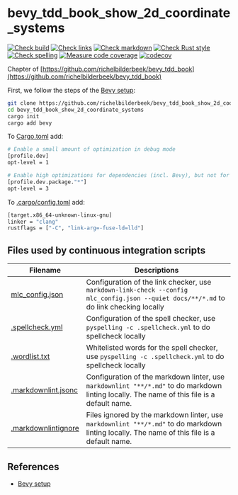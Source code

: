 # bevy_tdd_book_show_2d_coordinate_systems

[![Check build](https://github.com/richelbilderbeek/bevy_tdd_book_show_2d_coordinate_systems/actions/workflows/check_build.yaml/badge.svg?branch=master)](https://github.com/richelbilderbeek/bevy_tdd_book_show_2d_coordinate_systems/actions/workflows/check_build.yaml)
[![Check links](https://github.com/richelbilderbeek/bevy_tdd_book_show_2d_coordinate_systems/actions/workflows/check_links.yaml/badge.svg?branch=master)](https://github.com/richelbilderbeek/bevy_tdd_book_show_2d_coordinate_systems/actions/workflows/check_links.yaml)
[![Check markdown](https://github.com/richelbilderbeek/bevy_tdd_book_show_2d_coordinate_systems/actions/workflows/check_markdown.yaml/badge.svg?branch=master)](https://github.com/richelbilderbeek/bevy_tdd_book_show_2d_coordinate_systems/actions/workflows/check_markdown.yaml)
[![Check Rust style](https://github.com/richelbilderbeek/bevy_tdd_book_show_2d_coordinate_systems/actions/workflows/check_rust_style.yaml/badge.svg?branch=master)](https://github.com/richelbilderbeek/bevy_tdd_book_show_2d_coordinate_systems/actions/workflows/check_rust_style.yaml)
[![Check spelling](https://github.com/richelbilderbeek/bevy_tdd_book_show_2d_coordinate_systems/actions/workflows/check_spelling.yaml/badge.svg?branch=master)](https://github.com/richelbilderbeek/bevy_tdd_book_show_2d_coordinate_systems/actions/workflows/check_spelling.yaml)
[![Measure code coverage](https://github.com/richelbilderbeek/bevy_tdd_book_show_2d_coordinate_systems/actions/workflows/measure_codecov.yaml/badge.svg?branch=master)](https://github.com/richelbilderbeek/bevy_tdd_book_show_2d_coordinate_systems/actions/workflows/measure_codecov.yaml)
[![codecov](https://codecov.io/gh/richelbilderbeek/bevy_tdd_book_show_2d_coordinate_systems/graph/badge.svg?token=XAVFZYDQKZ)](https://codecov.io/gh/richelbilderbeek/bevy_tdd_book_show_2d_coordinate_systems)

Chapter of [https://github.com/richelbilderbeek/bevy_tdd_book](https://github.com/richelbilderbeek/bevy_tdd_book)

First, we follow the steps of the [Bevy setup](https://bevyengine.org/learn/quick-start/getting-started/setup/):

```bash
git clone https://github.com/richelbilderbeek/bevy_tdd_book_show_2d_coordinate_systems
cd bevy_tdd_book_show_2d_coordinate_systems
cargo init
cargo add bevy
```

To [Cargo.toml](Cargo.toml) add:

```bash
# Enable a small amount of optimization in debug mode
[profile.dev]
opt-level = 1

# Enable high optimizations for dependencies (incl. Bevy), but not for our code:
[profile.dev.package."*"]
opt-level = 3
```

To [.cargo/config.toml](.cargo/config.toml) add:

```bash
[target.x86_64-unknown-linux-gnu]
linker = "clang"
rustflags = ["-C", "link-arg=-fuse-ld=lld"]
```

## Files used by continuous integration scripts

Filename                                  |Descriptions
------------------------------------------|--------------------------------------------------------------------------------------------------------------------------------------
[mlc_config.json](mlc_config.json)        |Configuration of the link checker, use `markdown-link-check --config mlc_config.json --quiet docs/**/*.md` to do link checking locally
[.spellcheck.yml](.spellcheck.yml)        |Configuration of the spell checker, use `pyspelling -c .spellcheck.yml` to do spellcheck locally
[.wordlist.txt](.wordlist.txt)            |Whitelisted words for the spell checker, use `pyspelling -c .spellcheck.yml` to do spellcheck locally
[.markdownlint.jsonc](.markdownlint.jsonc)|Configuration of the markdown linter, use `markdownlint "**/*.md"` to do markdown linting locally. The name of this file is a default name.
[.markdownlintignore](.markdownlintignore)|Files ignored by the markdown linter, use `markdownlint "**/*.md"` to do markdown linting locally. The name of this file is a default name.

## References

* [Bevy setup](https://bevyengine.org/learn/quick-start/getting-started/setup/)
